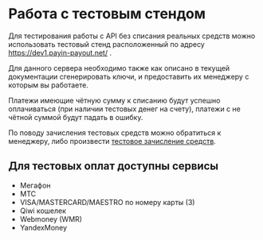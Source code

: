 # Работа с тестовым стендом

Для тестирования работы с API без списания реальных средств можно использовать тестовый
стенд расположенный по адресу https://dev1.payin-payout.net/ .

Для данного сервера необходимо также как описано в текущей документации сгенерировать ключи,
 и предоставить их менеджеру с которым вы работаете.

Платежи имеющие чётную сумму к списанию будут успешно оплачиваться (при наличии тестовых денег на счету),
платежи с не чётной суммой будут падать в ошибку.

По поводу зачисления тестовых средств можно обратиться к менеджеру, либо произвести 
[тестовое зачисление средств](https://github.com/payin-payout/payin-api/blob/master/testing.md). 

## Для тестовых оплат доступны сервисы

* Мегафон
* МТС
* VISA/MASTERCARD/MAESTRO по номеру карты (3) 
* Qiwi кошелек
* Webmoney (WMR)
* YandexMoney
